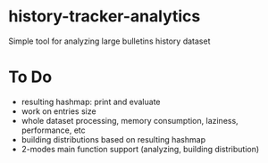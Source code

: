 history-tracker-analytics
=========================

Simple tool for analyzing large bulletins history dataset


To Do
=====
- resulting hashmap: print and evaluate
- work on entries size
- whole dataset processing, memory consumption, laziness, performance, etc
- building distributions based on resulting hashmap 
- 2-modes main function support (analyzing, building distribution)